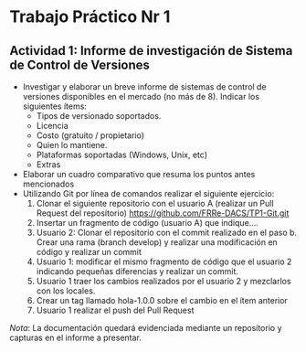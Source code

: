 # Trabajo Práctico Nr 1

## Actividad 1: Informe de investigación de Sistema de Control de Versiones
- Investigar y elaborar un breve informe de sistemas de control de versiones disponibles en el
mercado (no más de 8). Indicar los siguientes ítems:
  - Tipos de versionado soportados.
  - Licencia
  - Costo (gratuito / propietario)
  - Quien lo mantiene.
  - Plataformas soportadas (Windows, Unix, etc)
  - Extras
- Elaborar un cuadro comparativo que resuma los puntos antes mencionados
- Utilizando Git por línea de comandos realizar el siguiente ejercicio:
  1. Clonar el siguiente repositorio con el usuario A (realizar un Pull Request del repositorio)
https://github.com/FRRe-DACS/TP1-Git.git
  2. Insertar un fragmento de código (usuario A) que indique….
  3. Usuario 2: Clonar el repositorio con el commit realizado en el paso b. Crear una rama
(branch develop) y realizar una modificación en código y realizar un commit
  4. Usuario 1: modificar el mismo fragmento de código que el usuario 2 indicando pequeñas
diferencias y realizar un commit.
  5. Usuario 1 traer los cambios realizados por el usuario 2 y mezclarlos con los locales.
  6. Crear un tag llamado hola-1.0.0 sobre el cambio en el ítem anterior
  7. Usuario 1 realizar el push del Pull Request

*Nota*: La documentación quedará evidenciada mediante un repositorio y capturas en el informe a
presentar.
